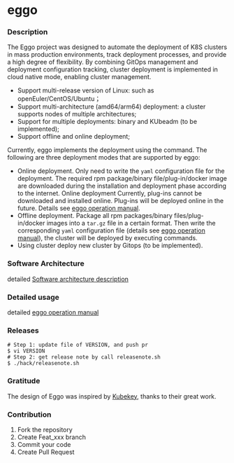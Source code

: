 # eggo

### Description
The Eggo project was designed to automate the deployment of K8S clusters in mass production environments, track deployment processes, and provide a high degree of flexibility. By combining GitOps management and deployment configuration tracking, cluster deployment is implemented in cloud native mode, enabling cluster management.

- Support multi-release version of Linux: such as openEuler/CentOS/Ubuntu；
- Support multi-architecture (amd64/arm64) deployment: a cluster supports nodes of multiple architectures;
- Support for multiple deployments: binary and KUbeadm (to be implemented);
- Support offline and online deployment;

Currently, eggo implements the deployment using the command. The following are three deployment modes that are supported by eggo:

- Online deployment. Only need to write the `yaml` configuration file for the deployment. The required rpm package/binary file/plug-in/docker image are downloaded during the installation and deployment phase according to the internet. Online deployment Currently, plug-ins cannot be downloaded and installed online. Plug-ins will be deployed online in the future. Details see [eggo operation manual](/docs/manual.md).
- Offline deployment. Package all rpm packages/binary files/plug-in/docker images into a `tar.gz` file in a certain format. Then write the corresponding `yaml` configuration file (details see [eggo operation manual](/docs/manual.md)), the cluster will be deployed by executing commands.  
- Using cluster deploy new cluster by Gitops (to be implemented).



### Software Architecture
detailed [Software architecture description](./docs/design.md)

### Detailed usage
detailed [eggo operation manual](./docs/manual.md)


### Releases

```
# Step 1: update file of VERSION, and push pr
$ vi VERSION
# Step 2: get release note by call releasenote.sh
$ ./hack/releasenote.sh
```

### Gratitude

The design of Eggo was inspired by [Kubekey](https://github.com/kubesphere/kubekey), thanks to their great work.

### Contribution

1.  Fork the repository
2.  Create Feat_xxx branch
3.  Commit your code
4.  Create Pull Request
